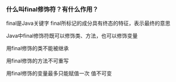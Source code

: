 ### 什么叫final修饰符？有什么作用？

final是Java关键字 final所标记的成分具有终态的特征，表示最终的意思

Java中final修饰符既可以修饰类、方法，也可以修饰变量

用final修饰的类不能被继承

用final修饰的方法不可重写

用final修饰的变量最多只能赋值一次 值不可变
